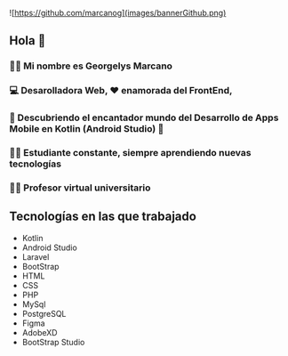 ![https://github.com/marcanog](images/bannerGithub.png) 

## Hola 👋

### 🙋‍♀️ Mi nombre es Georgelys Marcano 

### 💻 Desarolladora Web, ❤️ enamorada del FrontEnd, 

### 📱 Descubriendo el encantador mundo del Desarrollo de Apps Mobile en Kotlin (Android Studio) 🥰

### 👩‍🎓 Estudiante constante, siempre aprendiendo nuevas tecnologías 

### 👩‍🏫 Profesor virtual universitario

## **Tecnologías en las que trabajado**

- Kotlin
- Android Studio
- Laravel
- BootStrap
- HTML
- CSS
- PHP
- MySql
- PostgreSQL
- Figma
- AdobeXD
- BootStrap Studio


<!--
**GMarcanoB/GMarcanoB** is a ✨ _special_ ✨ repository because its `README.md` (this file) appears on your GitHub profile.

Here are some ideas to get you started:

- 🔭 I’m currently working on ...
- 🌱 I’m currently learning ...
- 👯 I’m looking to collaborate on ...
- 🤔 I’m looking for help with ...
- 💬 Ask me about ...
- 📫 How to reach me: ...
- 😄 Pronouns: ...
- ⚡ Fun fact: ...
-->


[images/bannerGithub.png]: images/bannerGithub.png
